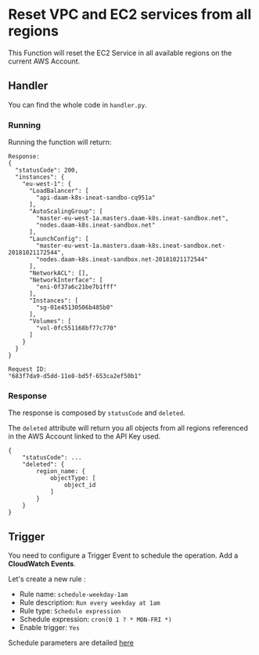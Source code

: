 # Reset VPC and EC2 services from all regions

This Function will reset the EC2 Service in all available regions on the current AWS Account.

## Handler

You can find the whole code in `handler.py`.

### Running
Running the function will return:
```
Response:
{
  "statusCode": 200,
  "instances": {
    "eu-west-1": {
      "LoadBalancer": [
        "api-daam-k8s-ineat-sandbo-cq951a"
      ],
      "AutoScalingGroup": [
        "master-eu-west-1a.masters.daam-k8s.ineat-sandbox.net",
        "nodes.daam-k8s.ineat-sandbox.net"
      ],
      "LaunchConfig": [
        "master-eu-west-1a.masters.daam-k8s.ineat-sandbox.net-20181021172544",
        "nodes.daam-k8s.ineat-sandbox.net-20181021172544"
      ],
      "NetworkACL": [],
      "NetworkInterface": [
        "eni-0f37a6c21be7b1fff"
      ],
      "Instances": [
        "sg-01e45130506b485b0"
      ],
      "Volumes": [
        "vol-0fc551168bf77c770"
      ]
    }
  }
}

Request ID:
"683f7da9-d5dd-11e8-bd5f-653ca2ef50b1"
```

### Response
The response is composed by `statusCode` and `deleted`.

The `deleted` attribute will return you all objects from all regions referenced in the AWS Account linked to the API Key used.

```
{
    "statusCode": ...
    "deleted": {
        region_name: {
            objectType: [
                object_id
            ]
        }
    }
}
```

## Trigger
You need to configure a Trigger Event to schedule the operation. Add a **CloudWatch Events**. 

Let's create a new rule :
* Rule name: `schedule-weekday-1am`
* Rule description: `Run every weekday at 1am`
* Rule type: `Schedule expression`
* Schedule expression: `cron(0 1 ? * MON-FRI *)`
* Enable trigger: `Yes`

Schedule parameters are detailed [here](https://docs.aws.amazon.com/fr_fr/lambda/latest/dg/tutorial-scheduled-events-schedule-expressions.html)
